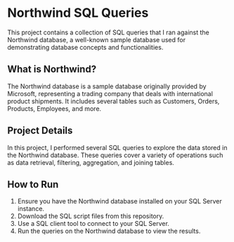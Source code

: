 # Northwind SQL Queries

This project contains a collection of SQL queries that I ran against the Northwind database, a well-known sample database used for demonstrating database concepts and functionalities.

## What is Northwind?

The Northwind database is a sample database originally provided by Microsoft, representing a trading company that deals with international product shipments. It includes several tables such as Customers, Orders, Products, Employees, and more.

## Project Details

In this project, I performed several SQL queries to explore the data stored in the Northwind database. These queries cover a variety of operations such as data retrieval, filtering, aggregation, and joining tables.

## How to Run

1. Ensure you have the Northwind database installed on your SQL Server instance.
2. Download the SQL script files from this repository.
3. Use a SQL client tool to connect to your SQL Server.
4. Run the queries on the Northwind database to view the results.
